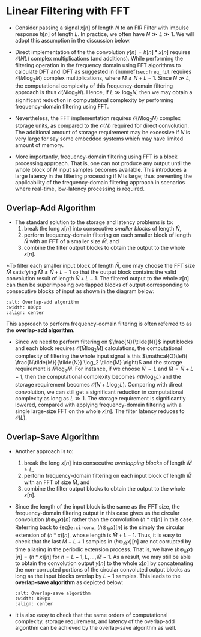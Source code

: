 # Linear Filtering with FFT

* Consider passing a signal $x[n]$ of length $N$ to an FIR Filter with
  impulse response $h[n]$ of length $L$. In practice, we often have $N
  \gg L \gg 1$. We will adopt this assumption in the discussion below.

* Direct implementation of the the convolution $y[n] = h[n]*x[n]$
  requires $\mathcal{O}(NL)$ complex multiplications (and
  additions). While performing the filtering operation in the
  frequency domain using FFT algorithms to calculate DFT and IDFT as
  suggested in {numref}`sec:freq_fil` requires $\mathcal{O}(M\log_2
  M)$ complex multiplications, where $M \geq N+L-1$. Since $N \gg L$,
  the computational complexity of this frequency-domain filtering
  approach is thus $\mathcal{O}(N\log_2 N)$. Hence, if $L \gg \log_2
  N$, then we may obtain a significant reduction in computational
  complexity by performing frequency-domain filtering using FFT.

* Nevertheless, the FFT implementation requires $\mathcal{O}(N\log_2
  N)$ complex storage units, as compared to the $\mathcal{O}(N)$
  required for direct convolution. The additional amount of storage
  requirement may be excessive if $N$ is very large for say some
  embedded systems which may have limited amount of memory.

* More importantly, frequency-domain filtering using FFT is a block
  processing approach. That is, one can not produce any output until
  the whole block of $N$ input samples becomes available. This
  introduces a large latency in the filtering processing if $N$ is
  large; thus preventing the applicability of the frequency-domain
  filtering approach in scenarios where real-time, low-latency
  processing is required.

## Overlap-Add Algorithm
* The standard solution to the storage and latency problems is to:
  1. break the long $x[n]$ into consecutive *smaller blocks* of length
     $\tilde{N}$,
  2. perform frequency-domain filtering on each smaller block of
     length $\tilde{N}$ with an FFT of a smaller size $\tilde{M}$, and
  3. combine the filter output blocks to obtain the output to the
     whole $x[n]$.
     
*To filter each smaller input block of length $\tilde{N}$, one may choose the
  FFT size $\tilde{M}$ satisfying $\tilde{M} \geq \tilde{N} + L -1$ so
  that the output block contains the valid convolution result of
  length $\tilde{N} + L -1$. The filtered output to the whole $x[n]$
  can then be superimposing overlapped blocks of output corresponding
  to consecutive blocks of input as shown in the diagram below:
  ```{image} ../figs/ola.jpg 
  :alt: Overlap-add algorithm 
  :width: 800px
  :align: center 
  ``` 
  This approach to perform frequency-domain
  filtering is often referred to as the **overlap-add algorithm**.

* Since we need to perform filtering on $\frac{N}{\tilde{N}}$ input
  blocks and each block requires $\mathcal{O}(\tilde{M} \log_2
  \tilde{M})$ calculations, the computational complexity of filtering
  the whole input signal is this $\mathcal{O}\left(
  \frac{N\tilde{M}}{\tilde{N}} \log_2 \tilde{M} \right)$ and the
  storage requirement is $\tilde{M} \log_2 \tilde{M}$. For instance,
  if we choose $\tilde{N} \sim L$ and $\tilde{M} = \tilde{N}+L-1$,
  then the computational complexity becomes $\mathcal{O}(N\log_2 L)$
  and the storage requirement becomes $\mathcal{O}(N+ L\log_2
  L)$. Comparing with direct convolution, we can still get a
  significant reduction in computational complexity as long as $L \gg
  1$. The storage requirement is significantly lowered, compared with
  applying frequency-domain filtering with a single large-size FFT on
  the whole $x[n]$. The filter latency reduces to $\mathcal{O}(L)$. 
  
## Overlap-Save Algorithm
* Another approach is to:
  1. break the long $x[n]$ into consecutive *overlapping blocks* of
     length $\tilde{M} \geq L$,
  2. perform frequency-domain filtering on each input block of
     length $\tilde{M}$ with an FFT of size $\tilde{M}$, and
  3. combine the filter output blocks to obtain the output to the
     whole $x[n]$.

* Since the length of the input block is the same as the FFT size, 
  the frequency-domain filtering output in this case gives
  us the circular convolution $(h \circledast_{\tilde{M}} x)[n]$
  rather than the convolution $(h*x)[n]$ in this case. Referring
  back to  {eq}`e:circonv`, $(h\circledast_{\tilde{M}} x)[n]$ is the
  simply the circular extension of $(h*x)[n]$, whose length is
  $\tilde{M}+L-1$. Thus, it is easy to check that the last $\tilde{M}-L+1$
  samples in $(h\circledast_{\tilde{M}} x)[n]$ are not corrupted by 
  time aliasing in the periodic extension process. That is, we have
  $(h\circledast_{\tilde{M}} x)[n] = (h*x)[n]$ for $n=L-1, L, \ldots,
  \tilde{M}-1$. As a result, we may still be able to obtain the
  convolution output $y[n]$ to the whole $x[n]$ by concatenating the
  non-corrupted portions of the circular convoluted output blocks as
  long as the input blocks overlap by $L-1$ samples. This leads to the
 **overlap-save algorithm** as depicted below:
  ```{image} ../figs/ols.jpg 
  :alt: Overlap-save algorithm 
  :width: 800px
  :align: center 
  ```

* It is also easy to check that the same orders of computational
  complexity, storage requirement, and latency of the overlap-add
  algorithm can be achieved by the overlap-save algorithm as well.


